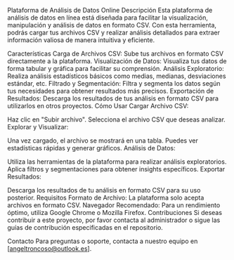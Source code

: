 Plataforma de Análisis de Datos Online
Descripción
Esta plataforma de análisis de datos en línea está diseñada para facilitar la visualización, manipulación y análisis de datos en formato CSV. Con esta herramienta, podrás cargar tus archivos CSV y realizar análisis detallados para extraer información valiosa de manera intuitiva y eficiente.

Características
Carga de Archivos CSV: Sube tus archivos en formato CSV directamente a la plataforma.
Visualización de Datos: Visualiza tus datos de forma tabular y gráfica para facilitar su comprensión.
Análisis Exploratorio: Realiza análisis estadísticos básicos como medias, medianas, desviaciones estándar, etc.
Filtrado y Segmentación: Filtra y segmenta los datos según tus necesidades para obtener resultados más precisos.
Exportación de Resultados: Descarga los resultados de tus análisis en formato CSV para utilizarlos en otros proyectos.
Cómo Usar
Cargar Archivo CSV:

Haz clic en "Subir archivo".
Selecciona el archivo CSV que deseas analizar.
Explorar y Visualizar:

Una vez cargado, el archivo se mostrará en una tabla.
Puedes ver estadísticas rápidas y generar gráficos.
Análisis de Datos:

Utiliza las herramientas de la plataforma para realizar análisis exploratorios.
Aplica filtros y segmentaciones para obtener insights específicos.
Exportar Resultados:

Descarga los resultados de tu análisis en formato CSV para su uso posterior.
Requisitos
Formato de Archivo: La plataforma solo acepta archivos en formato CSV.
Navegador Recomendado: Para un rendimiento óptimo, utiliza Google Chrome o Mozilla Firefox.
Contribuciones
Si deseas contribuir a este proyecto, por favor contacta al administrador o sigue las guías de contribución especificadas en el repositorio.

Contacto
Para preguntas o soporte, contacta a nuestro equipo en [angeltroncoso@outlook.es].
